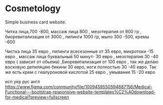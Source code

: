 # Cosmetology
Simple business card website.


Читка лица,700 -800, 
массаж лица 800 ,
мезотерапия от 800 гр , 
биоревитализация от 3000 , 
пилинги 1000 гр, 
мыло 300 -500, 
кремы -600

Чистка лица 35 евро , 
пилинги всесезонные от 35 евро,
 микротоки -15 евро , 
массаж лица буквальный 50 минут- 30 евро ,
 мезотерапия 30 -40 евро ( зависит от обьема) 
,Биоревитализация от 100 евро , 
так же делаю восковую депиляцию бикини 30 евро,
ноги полностью 30 -40 евро. 
Так же есть крем с гиалуроновой кислотой 25 евро , 
умывание 15 -20 евро

исп укр рус англ 
https://www.figma.com/community/file/1009459550594687156/Medical-Functional---bootstrap-responsive-website-templates%C2%A0download-for-medical?preview=fullscreen
